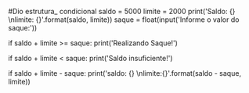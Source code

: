#Dio estrutura_ condicional 
saldo = 5000
limite = 2000
print('Saldo: {} \nlimite: {}'.format(saldo, limite))
saque = float(input('Informe o valor do saque:'))

if saldo + limite >= saque:
    print('Realizando Saque!')
    
if saldo + limite < saque:
    print('Saldo insuficiente!')
    
if saldo + limite - saque:
    print('saldo: {} \nlimite:{}'.format(saldo - saque, limite))

